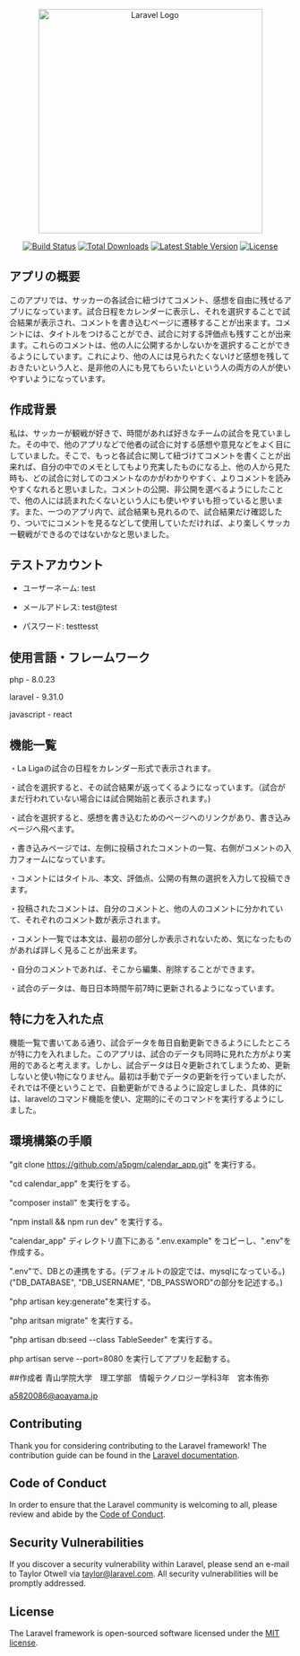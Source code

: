 <p align="center"><a href="https://laravel.com" target="_blank"><img src="https://raw.githubusercontent.com/laravel/art/master/logo-lockup/5%20SVG/2%20CMYK/1%20Full%20Color/laravel-logolockup-cmyk-red.svg" width="400" alt="Laravel Logo"></a></p>

<p align="center">
<a href="https://travis-ci.org/laravel/framework"><img src="https://travis-ci.org/laravel/framework.svg" alt="Build Status"></a>
<a href="https://packagist.org/packages/laravel/framework"><img src="https://img.shields.io/packagist/dt/laravel/framework" alt="Total Downloads"></a>
<a href="https://packagist.org/packages/laravel/framework"><img src="https://img.shields.io/packagist/v/laravel/framework" alt="Latest Stable Version"></a>
<a href="https://packagist.org/packages/laravel/framework"><img src="https://img.shields.io/packagist/l/laravel/framework" alt="License"></a>
</p>

## アプリの概要

このアプリでは、サッカーの各試合に紐づけてコメント、感想を自由に残せるアプリになっています。試合日程をカレンダーに表示し、それを選択することで試合結果が表示され、コメントを書き込むページに遷移することが出来ます。コメントには、タイトルをつけることができ、試合に対する評価点も残すことが出来ます。これらのコメントは、他の人に公開するかしないかを選択することができるようにしています。これにより、他の人には見られたくないけど感想を残しておきたいという人と、是非他の人にも見てもらいたいという人の両方の人が使いやすいようになっています。


## 作成背景

私は、サッカーが観戦が好きで、時間があれば好きなチームの試合を見ていました。その中で、他のアプリなどで他者の試合に対する感想や意見などをよく目にしていました。そこで、もっと各試合に関して紐づけてコメントを書くことが出来れば、自分の中でのメモとしてもより充実したものになる上、他の人から見た時も、どの試合に対してのコメントなのかがわかりやすく、よりコメントを読みやすくなれると思いました。コメントの公開、非公開を選べるようにしたことで、他の人には読まれたくないという人にも使いやすいも担っていると思います。また、一つのアプリ内で、試合結果も見れるので、試合結果だけ確認したり、ついでにコメントを見るなどして使用していただければ、より楽しくサッカー観戦ができるのではないかなと思いました。

## テストアカウント
- ユーザーネーム: test
 
- メールアドレス: test@test
 
- パスワード: testtesst 


## 使用言語・フレームワーク
php - 8.0.23 

laravel - 9.31.0

javascript - react


## 機能一覧
・La Ligaの試合の日程をカレンダー形式で表示されます。

・試合を選択すると、その試合結果が返ってくるようになっています。（試合がまだ行われていない場合には試合開始前と表示されます。)

・試合を選択すると、感想を書き込むためのページへのリンクがあり、書き込みページへ飛べます。

・書き込みページでは、左側に投稿されたコメントの一覧、右側がコメントの入力フォームになっています。

・コメントにはタイトル、本文、評価点、公開の有無の選択を入力して投稿できます。

・投稿されたコメントは、自分のコメントと、他の人のコメントに分かれていて、それぞれのコメント数が表示されます。

・コメント一覧では本文は、最初の部分しか表示されないため、気になったものがあれば詳しく見ることが出来ます。

・自分のコメントであれば、そこから編集、削除することができます。

・試合のデータは、毎日日本時間午前7時に更新されるようになっています。

## 特に力を入れた点
機能一覧で書いてある通り、試合データを毎日自動更新できるようにしたところが特に力を入れました。このアプリは、試合のデータも同時に見れた方がより実用的であると考えます。しかし、試合データは日々更新されてしまうため、更新しないと使い物になりません。最初は手動でデータの更新を行っていましたが、それでは不便ということで、自動更新ができるように設定しました、具体的には、laravelのコマンド機能を使い、定期的にそのコマンドを実行するようにしました。

## 環境構築の手順
"git clone https://github.com/a5pgm/calendar_app.git" を実行する。

"cd calendar_app" を実行をする。

"composer install" を実行をする。

"npm install && npm run dev" を実行する。

"calendar_app" ディレクトリ直下にある ".env.example" をコピーし、".env"を作成する。

".env"で、DBとの連携をする。(デフォルトの設定では、mysqlになっている。) ("DB_DATABASE", "DB_USERNAME", "DB_PASSWORD"の部分を記述する。)

"php artisan key:generate"を実行する。

"php aritsan migrate" を実行する。

"php artisan db:seed --class TableSeeder" を実行する。 

php artisan serve --port=8080 を実行してアプリを起動する。

##作成者
青山学院大学　理工学部　情報テクノロジー学科3年　宮本侑弥

a5820086@aoayama.jp

## Contributing
Thank you for considering contributing to the Laravel framework! The contribution guide can be found in the [Laravel documentation](https://laravel.com/docs/contributions).
## Code of Conduct
In order to ensure that the Laravel community is welcoming to all, please review and abide by the [Code of Conduct](https://laravel.com/docs/contributions#code-of-conduct).
## Security Vulnerabilities
If you discover a security vulnerability within Laravel, please send an e-mail to Taylor Otwell via [taylor@laravel.com](mailto:taylor@laravel.com). All security vulnerabilities will be promptly addressed.
## License
The Laravel framework is open-sourced software licensed under the [MIT license](https://opensource.org/licenses/MIT).
